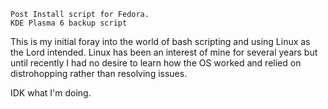     Post Install script for Fedora. 
    KDE Plasma 6 backup script

This is my initial foray into the world of bash scripting and using Linux as the Lord intended. Linux has been an interest of mine for several years but until recently I had no desire to learn how the OS worked and relied on distrohopping rather than resolving issues. 

IDK what I'm doing. 